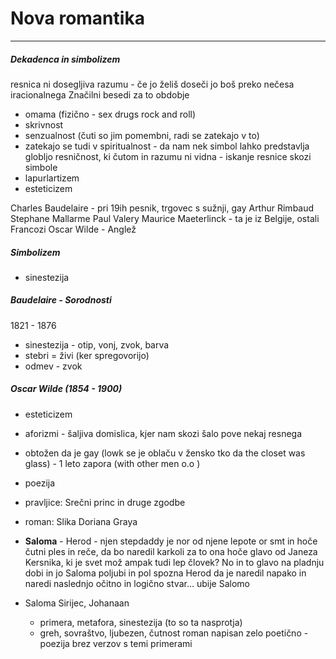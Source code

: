 # Nova romantika
---
##### Dekadenca in simbolizem
resnica ni dosegljiva razumu - če jo želiš doseči jo boš preko nečesa iracionalnega
Značilni besedi za to obdobje
- omama (fizično - sex drugs rock and roll)
- skrivnost
- senzualnost (čuti so jim pomembni, radi se zatekajo v to)
- zatekajo se tudi v spiritualnost - da nam nek simbol lahko predstavlja globljo resničnost, ki čutom in razumu ni vidna - iskanje resnice skozi simbole
- lapurlartizem
- esteticizem

Charles Baudelaire - pri 19ih pesnik, trgovec s sužnji, gay
Arthur Rimbaud
Stephane Mallarme
Paul Valery
Maurice Maeterlinck - ta je iz Belgije, ostali Francozi
Oscar Wilde - Anglež

##### Simbolizem
- sinestezija

##### Baudelaire - Sorodnosti
1821 - 1876
- sinestezija - otip, vonj, zvok, barva
- stebri = živi (ker spregovorijo)
- odmev - zvok

##### Oscar Wilde (1854 - 1900)
- esteticizem
- aforizmi - šaljiva domislica, kjer nam skozi šalo pove nekaj resnega
- obtožen da je gay (lowk se je oblaču v žensko tko da the closet was glass) - 1 leto zapora (with other men o.o )
- poezija
- pravljice: Srečni princ in druge zgodbe
- roman: Slika Doriana Graya
- **Saloma** - Herod - njen stepdaddy je nor od njene lepote or smt in hoče čutni ples in reče, da bo  naredil karkoli za to ona hoče glavo od Janeza Kersnika, ki je svet mož ampak tudi lep človek? No in to glavo na pladnju dobi in jo Saloma poljubi in pol spozna Herod da je naredil napako in naredi naslednjo očitno in logično stvar... ubije Salomo

- Saloma Sirijec, Johanaan 
	- primera, metafora, sinestezija (to so ta nasprotja)
	- greh, sovraštvo, ljubezen, čutnost roman napisan zelo poetično - poezija brez verzov s temi primerami